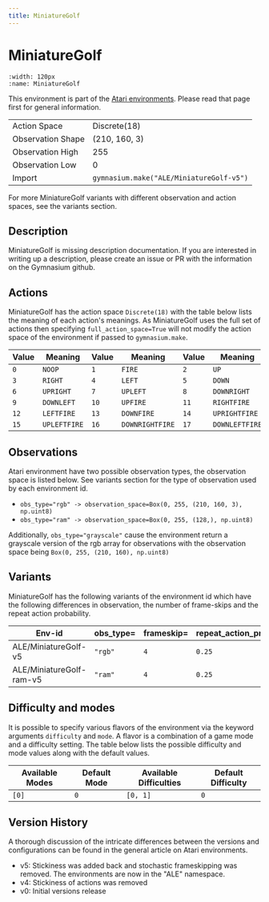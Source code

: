 ```yaml
---
title: MiniatureGolf
---
```


# MiniatureGolf

```{figure} ../../_static/videos/atari/miniature_golf.gif
:width: 120px
:name: MiniatureGolf
```

This environment is part of the <a href='..'>Atari environments</a>. Please read that page first for general information.

|   |   |
|---|---|
| Action Space | Discrete(18) |
| Observation Shape | (210, 160, 3) |
| Observation High | 255 |
| Observation Low | 0  |
| Import | `gymnasium.make("ALE/MiniatureGolf-v5")` |

For more MiniatureGolf variants with different observation and action spaces, see the variants section.

## Description

MiniatureGolf is missing description documentation. If you are interested in writing up a description, please create an issue or PR with the information on the Gymnasium github.

## Actions

MiniatureGolf has the action space `Discrete(18)` with the table below lists the meaning of each action's meanings.
As MiniatureGolf uses the full set of actions then specifying `full_action_space=True` will not modify the action space of the environment if passed to `gymnasium.make`.

| Value   | Meaning      | Value   | Meaning         | Value   | Meaning        |
|---------|--------------|---------|-----------------|---------|----------------|
| `0`     | `NOOP`       | `1`     | `FIRE`          | `2`     | `UP`           |
| `3`     | `RIGHT`      | `4`     | `LEFT`          | `5`     | `DOWN`         |
| `6`     | `UPRIGHT`    | `7`     | `UPLEFT`        | `8`     | `DOWNRIGHT`    |
| `9`     | `DOWNLEFT`   | `10`    | `UPFIRE`        | `11`    | `RIGHTFIRE`    |
| `12`    | `LEFTFIRE`   | `13`    | `DOWNFIRE`      | `14`    | `UPRIGHTFIRE`  |
| `15`    | `UPLEFTFIRE` | `16`    | `DOWNRIGHTFIRE` | `17`    | `DOWNLEFTFIRE` |

## Observations

Atari environment have two possible observation types, the observation space is listed below.
See variants section for the type of observation used by each environment id.

- `obs_type="rgb" -> observation_space=Box(0, 255, (210, 160, 3), np.uint8)`
- `obs_type="ram" -> observation_space=Box(0, 255, (128,), np.uint8)`

Additionally, `obs_type="grayscale"` cause the environment return a grayscale version of the rgb array for observations with the observation space being `Box(0, 255, (210, 160), np.uint8)`

## Variants

MiniatureGolf has the following variants of the environment id which have the following differences in observation,
the number of frame-skips and the repeat action probability.

| Env-id                   | obs_type=   | frameskip=   | repeat_action_probability=   |
|--------------------------|-------------|--------------|------------------------------|
| ALE/MiniatureGolf-v5     | `"rgb"`     | `4`          | `0.25`                       |
| ALE/MiniatureGolf-ram-v5 | `"ram"`     | `4`          | `0.25`                       |

## Difficulty and modes

It is possible to specify various flavors of the environment via the keyword arguments `difficulty` and `mode`.
A flavor is a combination of a game mode and a difficulty setting. The table below lists the possible difficulty and mode values
along with the default values.

| Available Modes   | Default Mode   | Available Difficulties   | Default Difficulty   |
|-------------------|----------------|--------------------------|----------------------|
| `[0]`             | `0`            | `[0, 1]`                 | `0`                  |

## Version History

A thorough discussion of the intricate differences between the versions and configurations can be found in the general article on Atari environments.

* v5: Stickiness was added back and stochastic frameskipping was removed. The environments are now in the "ALE" namespace.
* v4: Stickiness of actions was removed
* v0: Initial versions release
